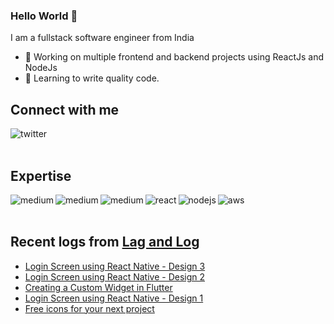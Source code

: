 ### Hello World 👋
I am a fullstack software engineer from India
- 🔭 Working on multiple frontend and backend projects using ReactJs and NodeJs
- 🌱 Learning to write quality code.


## Connect with me

[<img align="left" alt="twitter" src="https://img.shields.io/badge/twitter-%231DA1F2.svg?&style=for-the-badge&logo=twitter&logoColor=white" />](https://twitter.com/sasiKdharan)
<br>
<br>
## Expertise

<img align="left" alt="medium" src="https://img.shields.io/badge/html-%23316192.svg?&style=for-the-badge&logo=html&logoColor=white" />
<img align="left" alt="medium" src="https://img.shields.io/badge/css-%23316192.svg?&style=for-the-badge&logo=css&logoColor=white" />
<img align="left" alt="medium" src="https://img.shields.io/badge/javascript-%23316192.svg?&style=for-the-badge&logo=javascript&logoColor=yellow" />
<img align="left" alt="react" src="https://img.shields.io/badge/react%20-%2320232a.svg?&style=for-the-badge&logo=react&logoColor=%2361DAFB" />
<img align="left" alt="nodejs" src="https://img.shields.io/badge/node.js%20-%2343853D.svg?&style=for-the-badge&logo=node.js&logoColor=white" />
<img align="left" alt="aws" src="https://img.shields.io/badge/Amazon%20AWS-%23232F3E?logo=amazon-aws&logoColor=white&style=for-the-badge" />

<br>
<br>

## Recent logs from [Lag and Log](https://lagandlog.com)

<!-- BLOG-POST-LIST:START -->
- [Login Screen using React Native - Design 3](https://lagandlog.com/logs/login-screen-using-react-native-design-3)
- [Login Screen using React Native - Design 2](https://lagandlog.com/logs/login-screen-using-react-native-design-2)
- [Creating a Custom Widget in Flutter](https://lagandlog.com/logs/creating-a-custom-widget-in-flutter)
- [Login Screen using React Native - Design 1](https://lagandlog.com/logs/login-screen-using-react-native-design-1)
- [Free icons for your next project](https://lagandlog.com/logs/free-icons-for-your-next-project)
<!-- BLOG-POST-LIST:END -->
